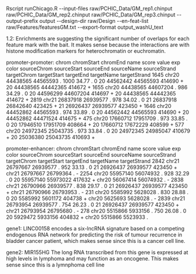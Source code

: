 Rscript runChicago.R --input-files raw/PCHIC_Data/GM_rep1.chinput  raw/PCHIC_Data/GM_rep2.chinput raw/PCHIC_Data/GM_rep3.chinput --output-prefix output --design-dir raw/Design --en-feat-list raw/Features/featuresGM.txt --export-format output_washU_text

1.2: Enrichments are suggesting the significant number of overlaps for each feature mark with the bait. It makes sense because the interactions are with histone modification markers for heterochromatin or euchromatin. 

promoter-promoter:
      chrom chromStart  chromEnd name score  value exp color sourceChrom sourceStart sourceEnd sourceName sourceStrand targetChrom targetStart targetEnd targetName targetStrand
1645  chr20   44438565  44565593    .  1000  34.77   .     0          20    44562442  44565593     414690            +          20    44438565  44442365     414672            +
1655  chr20   44438565  44607204    .   986  34.29   .     0          20    44596299  44607204     414697            +          20    44438565  44442365     414672            +
2819  chr21   26837918  26939577    .   978  34.02   .     0          21    26837918  26842640     423425            +          21    26926437  26939577     423450            +
1646  chr20   44452862  44565593    .   974  33.89   .     0          20    44562442  44565593     414690            +          20    44452862  44471524     414675            +
475   chr20   17660712  17951709    .   973  33.85   .     0          20    17946510  17951709     408664            +          20    17660712  17672229     408599            +
577   chr20   24972345  25043735    .   973  33.84   .     0          20    24972345  24985047     410679            +          20    25036380  25043735     410693            +

promoter-enhancer:
      chrom chromStart  chromEnd name score  value exp color sourceChrom sourceStart sourceEnd sourceName sourceStrand targetChrom targetStart targetEnd targetName targetStrand
2842  chr21   26797667  26939577    .   952  33.13   .     0          21    26926437  26939577     423450            +       chr21    26797667  26799364          .            -
2254  chr20   55957140  56074932    .   928  32.29   .     0          20    55957140  55973022     417632            +       chr20    56067414  56074932          .            -
2838  chr21   26790966  26939577    .   838  29.17   .     0          21    26926437  26939577     423450            +       chr21    26790966  26793953          .            -
231   chr20    5585992   5628028    .   830  28.88   .     0          20     5585992   5601172     404738            +       chr20     5625693   5628028          .            -
2839  chr21   26793954  26939577    .   754  26.23   .     0          21    26926437  26939577     423450            +       chr21    26793954  26795680          .            -
278   chr20    5515866   5933156    .   750  26.08   .     0          20     5929472   5933156     404832            +       chr20     5515866   5523933          .            


gene1: LINC00158 encodes a six-lncRNA signature based on a competing endogenous RNA network for predicting the risk of tumour recurrence in bladder cancer patient, which makes sense since this is a cancer cell line.

gene2: MIR155HG The long RNA transcribed from this gene is expressed at high levels in lymphoma and may function as an oncogene. This makes sense since this is a lymnphoma cell line

